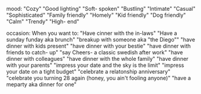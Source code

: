 mood:
"Cozy"
"Good lighting"
"Soft- spoken"
"Bustling"
"Intimate"
"Casual"
"Sophisticated"
"Family friendly"
"Homely"
"Kid friendly"
"Dog friendly"
"Calm"
"Trendy"
"High- end"

occasion:
When you want to:
"Have cinner with the in-laws"
"Have a sunday funday aka brunch"
"breakup with someone aka "the Diego""
"have dinner with kids present"
"have dinner with your bestie"
"have dinner with friends to catch- up"
"say Cheers- a classic swedish after work"
"have dinner with colleagues"
"have dinner with the whole family"
"have dinner with your parents"
"impress your date and the sky is the limit"
"impress your date on a tight budget"
"celebrate a relatonship anniversary"
"celebrate you turning 28 again (honey, you ain't fooling anyone)"
"have a meparty aka dinner for one"